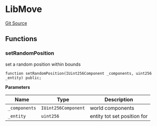# LibMove

[Git Source](https://github.com/Moving-Castles/eat-drain-arson/blob/7bfd8b7722dbe81e95349eb300f1195a0dad2f0a/src/libraries/LibMove.sol)

## Functions

### setRandomPosition

set a random position within bounds

```solidity
function setRandomPosition(IUint256Component _components, uint256 _entity) public;
```

**Parameters**

| Name          | Type                | Description                 |
| ------------- | ------------------- | --------------------------- |
| `_components` | `IUint256Component` | world components            |
| `_entity`     | `uint256`           | entity tot set position for |
